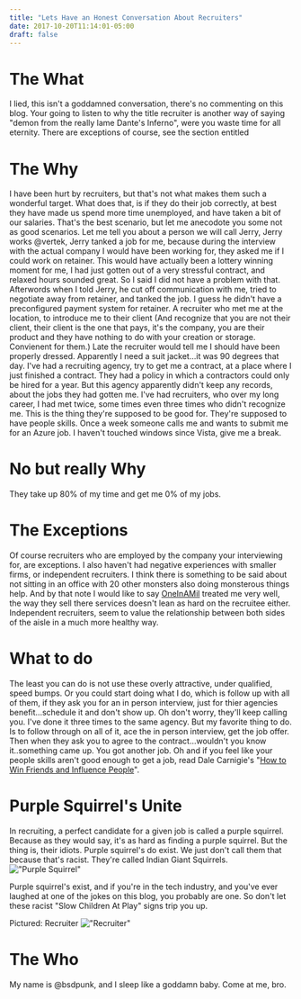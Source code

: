 ```yaml
---
title: "Lets Have an Honest Conversation About Recruiters"
date: 2017-10-20T11:14:01-05:00
draft: false
---
```


# The What

I lied, this isn't a goddamned conversation, there's no commenting on this blog. Your going to listen to why the title recruiter is another way of saying "demon from the really lame Dante's Inferno", were you waste time for all eternity. There are exceptions of course, see the section entitled 

# The Why

I have been hurt by recruiters, but that's not what makes them such a wonderful target. What does that, is if they do their job correctly, at best they have made us spend more time unemployed, and have taken a bit of our salaries. That's the best scenario, but let me anecodote you some not as good scenarios. Let me tell you about a person we will call Jerry, Jerry works @vertek, Jerry tanked a job for me, because during the interview with the actual company I would have been working for, they asked me if I could work on retainer. This would have actually been a lottery winning moment for me, I had just gotten out of a very stressful contract, and relaxed hours sounded great. So I said I did not have a problem with that. Afterwords when I told Jerry, he cut off communication with me, tried to negotiate away from retainer, and tanked the job. I guess he didn't have a preconfigured payment system for retainer. A recruiter who met me at the location, to introduce me to their client (And recognize that you are not their client, their client is the one that pays, it's the company, you are their product and they have nothing to do with your creation or storage. Convienent for them.) Late the recruiter would tell me I should have been properly dressed. Apparently I need a suit jacket...it was 90 degrees that day. I've had a recruiting agency, try to get me a contract, at a place where I just finished a contract. They had a policy in which a contractors could only be hired for a year. But this agency apparently didn't keep any records, about the jobs they had gotten me. I've had recruiters, who over my long career, I had met twice, some times even three times who didn't recognize me. This is the thing they're supposed to be good for. They're supposed to have people skills. Once a week someone calls me and wants to submit me for an Azure job. I haven't touched windows since Vista, give me a break. 

# No but really Why

They take up 80% of my time and get me 0% of my jobs.

# The Exceptions

Of course recruiters who are employed by the company your interviewing for, are exceptions. I also haven't had negative experiences with smaller firms, or independent recruiters. I think there is something to be said about not sitting in an office with 20 other monsters also doing monsterous things help. And by that note I would like to say [OneInAMil](http://www.oneinamil.com) treated me very well, the way they sell there services doesn't lean as hard on the recruitee either. Independent recruiters, seem to value the relationship between both sides of the aisle in a much more healthy way.

# What to do

The least you can do is not use these overly attractive, under qualified, speed bumps. Or you could start doing what I do, which is follow up with all of them, if they ask you for an in person interview, just for thier agencies benefit...schedule it and don't show up. Oh don't worry, they'll keep calling you. I've done it three times to the same agency. But my favorite thing to do. Is to follow through on all of it, ace the in person interview, get the job offer. Then when they ask you to agree to the contract...wouldn't you know it..something came up. You got another job. Oh and if you feel like your people skills aren't good enough to get a job, read Dale Carnigie's "[How to Win Friends and Influence People](https://www.amazon.com/gp/product/0671027034/ref=as_li_qf_sp_asin_il_tl?ie=UTF8&tag=bsdpblog-20&camp=1789&creative=9325&linkCode=as2&creativeASIN=0671027034&linkId=2a3eae0a1cc68666e3e1efc48326139d "Affiliate Link To HTWFAIP")".

# Purple Squirrel's Unite

In recruiting, a perfect candidate for a given job is called a purple squirrel. Because as they would say, it's as hard as finding a purple squirrel. But the thing is, their idiots. Purple squirrel's do exist. We just don't call them that because that's racist. They're called Indian Giant Squirrels. !["Purple Squirrel"](https://i.imgur.com/A27ubQZ.jpg "Purple/Indian Giant Squirrel")

Purple squirrel's exist, and if you're in the tech industry, and you've ever laughed at one of the jokes on this blog, you probably are one. So don't let these racist "Slow Children At Play" signs trip you up.

Pictured: Recruiter
!["Recruiter"](https://i.imgur.com/Or8WGKy.jpg "Recruiter")

# The Who

My name is @bsdpunk, and I sleep like a goddamn baby. Come at me, bro.
